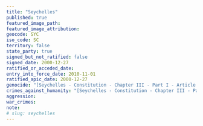 ```yaml
---
title: "Seychelles"
published: true
featured_image_path:
featured_image_attribution:
geocode: SYC
iso_code: SC
territory: false
state_party: true
signed_but_not_ratified: false
signed_date: 2000-12-27
ratified_or_acceded_date:
entry_into_force_date: 2010-11-01
ratified_apic_date: 2000-12-27
genocide: "[Seychelles - Constitution - Chapter III - Part I - Article 19](https://iccdb.hrlc.net/data/doc/556/keyword/46/) [Genocide Act of 1969](http://www.seylii.org/sc/legislation/consolidated-act/88)"
crimes_against_humanity: "[Seychelles - Constitution - Chapter III - Part I - Article 19](https://iccdb.hrlc.net/data/doc/556/keyword/13/)"
aggression:
war_crimes:
note:
# slug: seychelles
---
```

